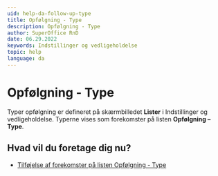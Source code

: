 ```yaml
---
uid: help-da-follow-up-type
title: Opfølgning - Type
description: Opfølgning - Type
author: SuperOffice RnD
date: 06.29.2022
keywords: Indstillinger og vedligeholdelse
topic: help
language: da
---
```


# Opfølgning - Type

Typer opfølgning er defineret på skærmbilledet **Lister** i Indstillinger og vedligeholdelse. Typerne vises som forekomster på listen **Opfølgning – Type**.

## Hvad vil du foretage dig nu?

* [Tilføjelse af forekomster på listen Opfølgning - Type][1]

<!-- Referenced links -->
[1]: adding-items-to-follow-up-type-list.md

<!-- Referenced images -->
